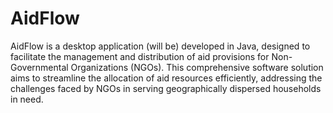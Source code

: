 # AidFlow
 AidFlow is a desktop application (will be) developed in Java, designed to facilitate the management and distribution of aid provisions for Non-Governmental Organizations (NGOs). This comprehensive software solution aims to streamline the allocation of aid resources efficiently, addressing the challenges faced by NGOs in serving geographically dispersed households in need.
